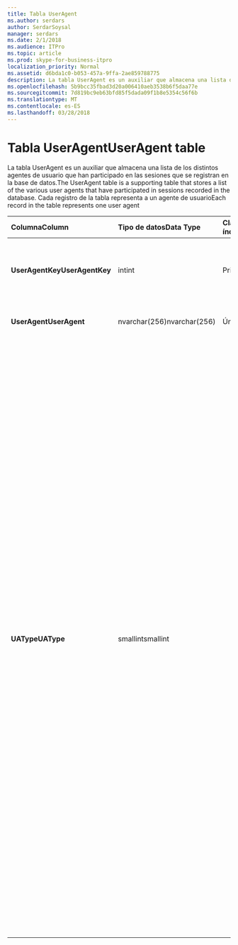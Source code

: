 ```yaml
---
title: Tabla UserAgent
ms.author: serdars
author: SerdarSoysal
manager: serdars
ms.date: 2/1/2018
ms.audience: ITPro
ms.topic: article
ms.prod: skype-for-business-itpro
localization_priority: Normal
ms.assetid: d6bda1c0-b053-457a-9ffa-2ae859788775
description: La tabla UserAgent es un auxiliar que almacena una lista de los distintos agentes de usuario que han participado en las sesiones que se registran en la base de datos. Cada registro de la tabla representa a un agente de usuario
ms.openlocfilehash: 5b9bcc35fbad3d20a006410aeb3538b6f5daa77e
ms.sourcegitcommit: 7d819bc9eb63bfd85f5dada09f1b8e5354c56f6b
ms.translationtype: MT
ms.contentlocale: es-ES
ms.lasthandoff: 03/28/2018
---
```

# <a name="useragent-table"></a><span data-ttu-id="cda41-104">Tabla UserAgent</span><span class="sxs-lookup"><span data-stu-id="cda41-104">UserAgent table</span></span>
 
<span data-ttu-id="cda41-105">La tabla UserAgent es un auxiliar que almacena una lista de los distintos agentes de usuario que han participado en las sesiones que se registran en la base de datos.</span><span class="sxs-lookup"><span data-stu-id="cda41-105">The UserAgent table is a supporting table that stores a list of the various user agents that have participated in sessions recorded in the database.</span></span> <span data-ttu-id="cda41-106">Cada registro de la tabla representa a un agente de usuario</span><span class="sxs-lookup"><span data-stu-id="cda41-106">Each record in the table represents one user agent</span></span>
  
|<span data-ttu-id="cda41-107">**Columna**</span><span class="sxs-lookup"><span data-stu-id="cda41-107">**Column**</span></span>|<span data-ttu-id="cda41-108">**Tipo de datos**</span><span class="sxs-lookup"><span data-stu-id="cda41-108">**Data Type**</span></span>|<span data-ttu-id="cda41-109">**Clave o índice**</span><span class="sxs-lookup"><span data-stu-id="cda41-109">**Key/Index**</span></span>|<span data-ttu-id="cda41-110">**Detalles**</span><span class="sxs-lookup"><span data-stu-id="cda41-110">**Details**</span></span>|
|:-----|:-----|:-----|:-----|
|<span data-ttu-id="cda41-111">**UserAgentKey**</span><span class="sxs-lookup"><span data-stu-id="cda41-111">**UserAgentKey**</span></span> <br/> |<span data-ttu-id="cda41-112">int</span><span class="sxs-lookup"><span data-stu-id="cda41-112">int</span></span>  <br/> |<span data-ttu-id="cda41-113">Primary</span><span class="sxs-lookup"><span data-stu-id="cda41-113">Primary</span></span>  <br/> |<span data-ttu-id="cda41-114">Número único que identifica a este agente de usuario.</span><span class="sxs-lookup"><span data-stu-id="cda41-114">Unique number identifying this user agent.</span></span>  <br/> |
|<span data-ttu-id="cda41-115">**UserAgent**</span><span class="sxs-lookup"><span data-stu-id="cda41-115">**UserAgent**</span></span> <br/> |<span data-ttu-id="cda41-116">nvarchar(256)</span><span class="sxs-lookup"><span data-stu-id="cda41-116">nvarchar(256)</span></span>  <br/> |<span data-ttu-id="cda41-117">Único</span><span class="sxs-lookup"><span data-stu-id="cda41-117">Unique</span></span>  <br/> |<span data-ttu-id="cda41-118">Cadena de agente de usuario.</span><span class="sxs-lookup"><span data-stu-id="cda41-118">User Agent string.</span></span>  <br/> |
|<span data-ttu-id="cda41-119">**UAType**</span><span class="sxs-lookup"><span data-stu-id="cda41-119">**UAType**</span></span> <br/> |<span data-ttu-id="cda41-120">smallint</span><span class="sxs-lookup"><span data-stu-id="cda41-120">smallint</span></span>  <br/> | <br/> |<span data-ttu-id="cda41-121">1 es el servidor de mediación.</span><span class="sxs-lookup"><span data-stu-id="cda41-121">1 is Mediation Server.</span></span>  <br/> <span data-ttu-id="cda41-122">es de 2 A / V Conferencing Server.</span><span class="sxs-lookup"><span data-stu-id="cda41-122">2 is A/V Conferencing Server.</span></span>  <br/> <span data-ttu-id="cda41-123">4 es Skype para el negocio.</span><span class="sxs-lookup"><span data-stu-id="cda41-123">4 is Skype for Business.</span></span>  <br/> <span data-ttu-id="cda41-124">8 es el teléfono IP.</span><span class="sxs-lookup"><span data-stu-id="cda41-124">8 is IP Phone.</span></span>  <br/> <span data-ttu-id="cda41-125">16 es la consola Live Meeting.</span><span class="sxs-lookup"><span data-stu-id="cda41-125">16 is Live Meeting Console.</span></span>  <br/> <span data-ttu-id="cda41-126">32 es la herramienta de validación de implementación (TVP).</span><span class="sxs-lookup"><span data-stu-id="cda41-126">32 is Deployment Validation Tool (DVT).</span></span>  <br/> <span data-ttu-id="cda41-127">64 es Skype para Business Server en equipos Macintosh.</span><span class="sxs-lookup"><span data-stu-id="cda41-127">64 is Skype for Business Server on Macintosh computers.</span></span>  <br/> <span data-ttu-id="cda41-128">128 es Skype para operador de servidor empresarial.</span><span class="sxs-lookup"><span data-stu-id="cda41-128">128 is Skype for Business Server Attendant.</span></span>  <br/> <span data-ttu-id="cda41-129">256 es servicio de anuncio de conferencia.</span><span class="sxs-lookup"><span data-stu-id="cda41-129">256 is Conferencing Announcement service.</span></span>  <br/> <span data-ttu-id="cda41-130">Operador automático de conferencia es de 512.</span><span class="sxs-lookup"><span data-stu-id="cda41-130">512 is Conferencing Auto Attendant.</span></span>  <br/> <span data-ttu-id="cda41-131">1024 es la aplicación de grupo de respuesta.</span><span class="sxs-lookup"><span data-stu-id="cda41-131">1024 is Response Group application.</span></span>  <br/> <span data-ttu-id="cda41-132">2048 está fuera de Control de voz.</span><span class="sxs-lookup"><span data-stu-id="cda41-132">2048 is Outside Voice Control.</span></span>  <br/> |
   

